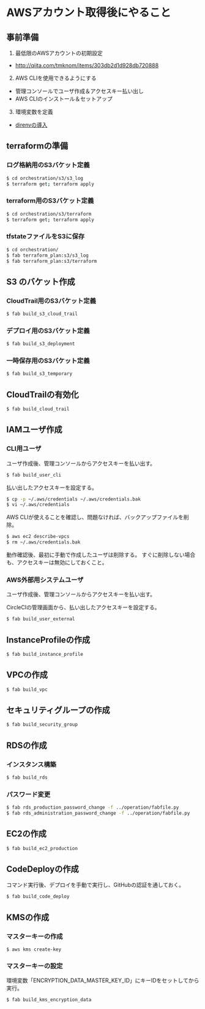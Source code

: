 # AWSアカウント取得後にやること

## 事前準備

1. 最低限のAWSアカウントの初期設定
 * http://qiita.com/tmknom/items/303db2d1d928db720888
2. AWS CLIを使用できるようにする
 * 管理コンソールでユーザ作成＆アクセスキー払い出し
 * AWS CLIのインストール＆セットアップ
3. 環境変数を定義
 * [direnvの導入](/document/design/direnv/README.md)


## terraformの準備

### ログ格納用のS3バケット定義

```bash
$ cd orchestration/s3/s3_log
$ terraform get; terraform apply
```

### terraform用のS3バケット定義

```bash
$ cd orchestration/s3/terraform
$ terraform get; terraform apply
```

### tfstateファイルをS3に保存

```bash
$ cd orchestration/
$ fab terraform_plan:s3/s3_log
$ fab terraform_plan:s3/terraform
```


## S3 のバケット作成

### CloudTrail用のS3バケット定義

```bash
$ fab build_s3_cloud_trail
```

### デプロイ用のS3バケット定義

```bash
$ fab build_s3_deployment
```

### 一時保存用のS3バケット定義

```bash
$ fab build_s3_temporary
```


## CloudTrailの有効化

```bash
$ fab build_cloud_trail
```


## IAMユーザ作成

### CLI用ユーザ

ユーザ作成後、管理コンソールからアクセスキーを払い出す。

```bash
$ fab build_user_cli
```

払い出したアクセスキーを設定する。

```bash
$ cp -p ~/.aws/credentials ~/.aws/credentials.bak
$ vi ~/.aws/credentials
```

AWS CLIが使えることを確認し、問題なければ、バックアップファイルを削除。

```bash
$ aws ec2 describe-vpcs
$ rm ~/.aws/credentials.bak
```

動作確認後、最初に手動で作成したユーザは削除する。
すぐに削除しない場合も、アクセスキーは無効にしておくこと。


### AWS外部用システムユーザ

ユーザ作成後、管理コンソールからアクセスキーを払い出す。

CircleCIの管理画面から、払い出したアクセスキーを設定する。

```bash
$ fab build_user_external
```


## InstanceProfileの作成

```bash
$ fab build_instance_profile
```


## VPCの作成

```bash
$ fab build_vpc
```


## セキュリティグループの作成

```bash
$ fab build_security_group
```


## RDSの作成

### インスタンス構築

```bash
$ fab build_rds
```

### パスワード変更

```bash
$ fab rds_production_password_change -f ../operation/fabfile.py
$ fab rds_administration_password_change -f ../operation/fabfile.py
```


## EC2の作成

```bash
$ fab build_ec2_production
```


## CodeDeployの作成

コマンド実行後、デプロイを手動で実行し、GitHubの認証を通しておく。

```bash
$ fab build_code_deploy
```


## KMSの作成

### マスターキーの作成

```
$ aws kms create-key
```

### マスターキーの設定

環境変数「ENCRYPTION_DATA_MASTER_KEY_ID」にキーIDをセットしてから実行。

```bash
$ fab build_kms_encryption_data
```

